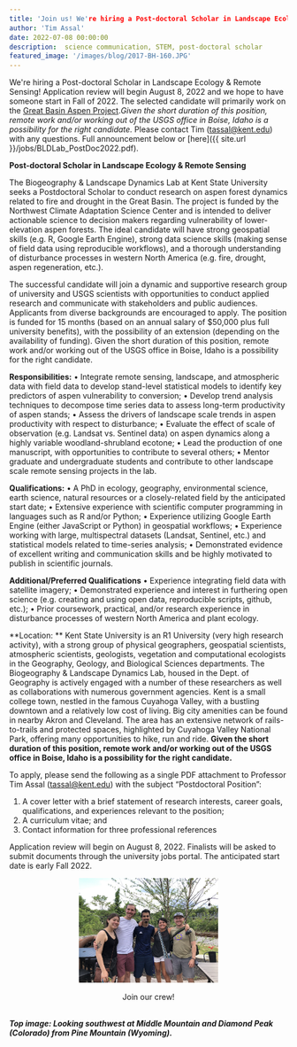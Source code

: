 ```yaml
---
title: 'Join us! We're hiring a Post-doctoral Scholar in Landscape Ecology & Remote Sensing '
author: 'Tim Assal'
date: 2022-07-08 00:00:00
description:  science communication, STEM, post-doctoral scholar
featured_image: '/images/blog/2017-BH-160.JPG'
---
```


We're hiring a Post-doctoral Scholar in Landscape Ecology & Remote Sensing! Application review will begin August 8, 2022 and we hope to have someone start in Fall of 2022. The selected candidate will primarily work on the [Great Basin Aspen Project](https://assallab.org/blog/newproject-aspenvuln-gb).*Given the short duration of this position, remote work and/or working out of the USGS office in Boise, Idaho is a possibility for the right candidate.* Please contact Tim (tassal@kent.edu) with any questions. Full announcement below or [here]({{ site.url }}/jobs/BLDLab_PostDoc2022.pdf). 

**Post-doctoral Scholar in Landscape Ecology & Remote Sensing**

The Biogeography & Landscape Dynamics Lab at Kent State University seeks a Postdoctoral Scholar to conduct research on aspen forest dynamics related to fire and drought in the Great Basin. The project is funded by the Northwest Climate Adaptation Science Center and is intended to deliver actionable science to decision makers regarding vulnerability of lower-elevation aspen forests. The ideal candidate will have strong geospatial skills (e.g. R, Google Earth Engine), strong data science skills (making sense of field data using reproducible workflows), and a thorough understanding of disturbance processes in western North America (e.g. fire, drought, aspen regeneration, etc.). 

The successful candidate will join a dynamic and supportive research group of university and USGS scientists with opportunities to conduct applied research and communicate with stakeholders and public audiences. Applicants from diverse backgrounds are encouraged to apply. The position is funded for 15 months (based on an annual salary of $50,000 plus full university benefits), with the possibility of an extension (depending on the availability of funding). Given the short duration of this position, remote work and/or working out of the USGS office in Boise, Idaho is a possibility for the right candidate.

**Responsibilities:**
•	Integrate remote sensing, landscape, and atmospheric data with field data to develop stand-level statistical models to identify key predictors of aspen vulnerability to conversion;
•	Develop trend analysis techniques to decompose time series data to assess long-term productivity of aspen stands;
•	Assess the drivers of landscape scale trends in aspen productivity with respect to disturbance;
•	Evaluate the effect of scale of observation (e.g. Landsat vs. Sentinel data) on aspen dynamics along a highly variable woodland-shrubland ecotone;
•	Lead the production of one manuscript, with opportunities to contribute to several others;
•	Mentor graduate and undergraduate students and contribute to other landscape scale remote sensing projects in the lab. 

**Qualifications:**
•	A PhD in ecology, geography, environmental science, earth science, natural resources or a closely-related field by the anticipated start date;
•	Extensive experience with scientific computer programming in languages such as R and/or Python;
•	Experience utilizing Google Earth Engine (either JavaScript or Python) in geospatial workflows;
•	Experience working with large, multispectral datasets (Landsat, Sentinel, etc.) and statistical models related to time-series analysis;
•	Demonstrated evidence of excellent writing and communication skills and be highly motivated to publish in scientific journals.

**Additional/Preferred Qualifications**
•	Experience integrating field data with satellite imagery;
•	Demonstrated experience and interest in furthering open science (e.g. creating and using open data, reproducible scripts, github, etc.);
•	Prior coursework, practical, and/or research experience in disturbance processes of western North America and plant ecology. 

**Location: **
Kent State University is an R1 University (very high research activity), with a strong group of physical geographers, geospatial scientists, atmospheric scientists, geologists, vegetation and computational ecologists in the Geography, Geology, and Biological Sciences departments. The 
Biogeography & Landscape Dynamics Lab, housed in the Dept. of Geography is actively engaged with a number of these researchers as well as collaborations with numerous government agencies. Kent is a small college town, nestled in the famous Cuyahoga Valley, with a bustling downtown and a relatively low cost of living. Big city amenities can be found in nearby Akron and Cleveland. The area has an extensive network of rails-to-trails and protected spaces, highlighted by Cuyahoga Valley National Park, offering many opportunities to hike, run and ride. **Given the short duration of this position, remote work and/or working out of the USGS office in Boise, Idaho is a possibility for the right candidate.** 

To apply, please send the following as a single PDF attachment to Professor Tim Assal (tassal@kent.edu) with the subject “Postdoctoral Position”: 
1. A cover letter with a brief statement of research interests, career goals, qualifications, and experiences relevant to the position;
2. A curriculum vitae; and
3. Contact information for three professional references

Application review will begin on August 8, 2022. Finalists will be asked to submit documents through the university jobs portal. The anticipated start date is early Fall 2022. 

<p align="center">
  <img alt="wgfd-crew" src="/images/gallery/lab-class-of-2021.jpg" style="width: 50%; height= 50%">
</p> 
<center>Join our crew! </center>
<br>


***Top image: Looking southwest at Middle Mountain and Diamond Peak (Colorado) from Pine Mountain (Wyoming).***

